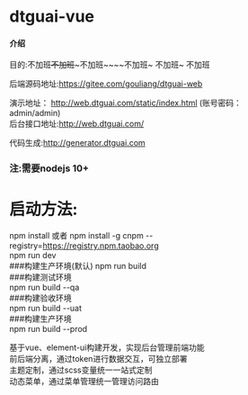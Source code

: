 # dtguai-vue

#### 介绍
目的:不加班~~~~~~不加班~~~~~~~不加班~~~~不加班~  不加班~ 不加班   

后端源码地址:https://gitee.com/gouliang/dtguai-web  

演示地址： http://web.dtguai.com/static/index.html (账号密码：admin/admin)      
后台接口地址:http://web.dtguai.com/     

代码生成:http://generator.dtguai.com   

### 注:需要nodejs 10+


# 启动方法:  
npm install  或者 npm install -g cnpm --registry=https://registry.npm.taobao.org      
npm run dev   
###构建生产环境(默认)
npm run build  
###构建测试环境  
npm run build --qa  
###构建验收环境  
npm run build --uat  
###构建生产环境  
npm run build --prod  

基于vue、element-ui构建开发，实现后台管理前端功能   
前后端分离，通过token进行数据交互，可独立部署  
主题定制，通过scss变量统一一站式定制  
动态菜单，通过菜单管理统一管理访问路由   
